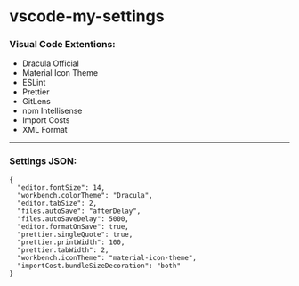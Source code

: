 # vscode-my-settings
### Visual Code Extentions:

- Dracula Official 
- Material Icon Theme
- ESLint
- Prettier
- GitLens
- npm Intellisense
- Import Costs
- XML Format
----------------------------------------

### Settings JSON:

```
{
  "editor.fontSize": 14,
  "workbench.colorTheme": "Dracula",
  "editor.tabSize": 2,
  "files.autoSave": "afterDelay",
  "files.autoSaveDelay": 5000,
  "editor.formatOnSave": true,
  "prettier.singleQuote": true,
  "prettier.printWidth": 100,
  "prettier.tabWidth": 2,
  "workbench.iconTheme": "material-icon-theme",
  "importCost.bundleSizeDecoration": "both"
}
```
